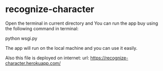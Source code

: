 # recognize-character

Open the terminal in current directory and You can run the app buy using the following command in terminal:

python wsgi.py 

The app will run on the local machine and you can use it easily.

Also this file is deployed on internet:
url: https://recognize-character.herokuapp.com/
